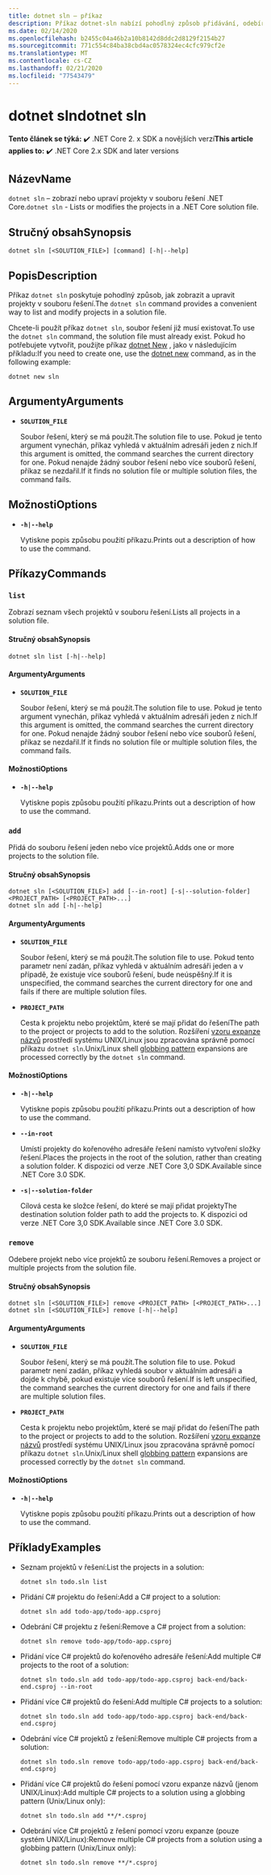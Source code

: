 ```yaml
---
title: dotnet sln – příkaz
description: Příkaz dotnet-sln nabízí pohodlný způsob přidávání, odebírání a vypsání projektů v souboru řešení.
ms.date: 02/14/2020
ms.openlocfilehash: b2455c04a46b2a10b8142d8ddc2d8129f2154b27
ms.sourcegitcommit: 771c554c84ba38cbd4ac0578324ec4cfc979cf2e
ms.translationtype: MT
ms.contentlocale: cs-CZ
ms.lasthandoff: 02/21/2020
ms.locfileid: "77543479"
---
```

# <a name="dotnet-sln"></a><span data-ttu-id="38e2e-103">dotnet sln</span><span class="sxs-lookup"><span data-stu-id="38e2e-103">dotnet sln</span></span>

<span data-ttu-id="38e2e-104">**Tento článek se týká:** ✔️ .NET Core 2. x SDK a novějších verzí</span><span class="sxs-lookup"><span data-stu-id="38e2e-104">**This article applies to:** ✔️ .NET Core 2.x SDK and later versions</span></span>

## <a name="name"></a><span data-ttu-id="38e2e-105">Název</span><span class="sxs-lookup"><span data-stu-id="38e2e-105">Name</span></span>

<span data-ttu-id="38e2e-106">`dotnet sln` – zobrazí nebo upraví projekty v souboru řešení .NET Core.</span><span class="sxs-lookup"><span data-stu-id="38e2e-106">`dotnet sln` - Lists or modifies the projects in a .NET Core solution file.</span></span>

## <a name="synopsis"></a><span data-ttu-id="38e2e-107">Stručný obsah</span><span class="sxs-lookup"><span data-stu-id="38e2e-107">Synopsis</span></span>

```dotnetcli
dotnet sln [<SOLUTION_FILE>] [command] [-h|--help]
```

## <a name="description"></a><span data-ttu-id="38e2e-108">Popis</span><span class="sxs-lookup"><span data-stu-id="38e2e-108">Description</span></span>

<span data-ttu-id="38e2e-109">Příkaz `dotnet sln` poskytuje pohodlný způsob, jak zobrazit a upravit projekty v souboru řešení.</span><span class="sxs-lookup"><span data-stu-id="38e2e-109">The `dotnet sln` command provides a convenient way to list and modify projects in a solution file.</span></span>

<span data-ttu-id="38e2e-110">Chcete-li použít příkaz `dotnet sln`, soubor řešení již musí existovat.</span><span class="sxs-lookup"><span data-stu-id="38e2e-110">To use the `dotnet sln` command, the solution file must already exist.</span></span> <span data-ttu-id="38e2e-111">Pokud ho potřebujete vytvořit, použijte příkaz [dotnet New](dotnet-new.md) , jako v následujícím příkladu:</span><span class="sxs-lookup"><span data-stu-id="38e2e-111">If you need to create one, use the [dotnet new](dotnet-new.md) command, as in the following example:</span></span>

```dotnetcli
dotnet new sln
```

## <a name="arguments"></a><span data-ttu-id="38e2e-112">Argumenty</span><span class="sxs-lookup"><span data-stu-id="38e2e-112">Arguments</span></span>

- **`SOLUTION_FILE`**

  <span data-ttu-id="38e2e-113">Soubor řešení, který se má použít.</span><span class="sxs-lookup"><span data-stu-id="38e2e-113">The solution file to use.</span></span> <span data-ttu-id="38e2e-114">Pokud je tento argument vynechán, příkaz vyhledá v aktuálním adresáři jeden z nich.</span><span class="sxs-lookup"><span data-stu-id="38e2e-114">If this argument is omitted, the command searches the current directory for one.</span></span> <span data-ttu-id="38e2e-115">Pokud nenajde žádný soubor řešení nebo více souborů řešení, příkaz se nezdařil.</span><span class="sxs-lookup"><span data-stu-id="38e2e-115">If it finds no solution file or multiple solution files, the command fails.</span></span>

## <a name="options"></a><span data-ttu-id="38e2e-116">Možnosti</span><span class="sxs-lookup"><span data-stu-id="38e2e-116">Options</span></span>

- **`-h|--help`**

  <span data-ttu-id="38e2e-117">Vytiskne popis způsobu použití příkazu.</span><span class="sxs-lookup"><span data-stu-id="38e2e-117">Prints out a description of how to use the command.</span></span>

## <a name="commands"></a><span data-ttu-id="38e2e-118">Příkazy</span><span class="sxs-lookup"><span data-stu-id="38e2e-118">Commands</span></span>

### `list`

<span data-ttu-id="38e2e-119">Zobrazí seznam všech projektů v souboru řešení.</span><span class="sxs-lookup"><span data-stu-id="38e2e-119">Lists all projects in a solution file.</span></span>

#### <a name="synopsis"></a><span data-ttu-id="38e2e-120">Stručný obsah</span><span class="sxs-lookup"><span data-stu-id="38e2e-120">Synopsis</span></span>

```dotnetcli
dotnet sln list [-h|--help]
```

#### <a name="arguments"></a><span data-ttu-id="38e2e-121">Argumenty</span><span class="sxs-lookup"><span data-stu-id="38e2e-121">Arguments</span></span>

- **`SOLUTION_FILE`**

  <span data-ttu-id="38e2e-122">Soubor řešení, který se má použít.</span><span class="sxs-lookup"><span data-stu-id="38e2e-122">The solution file to use.</span></span> <span data-ttu-id="38e2e-123">Pokud je tento argument vynechán, příkaz vyhledá v aktuálním adresáři jeden z nich.</span><span class="sxs-lookup"><span data-stu-id="38e2e-123">If this argument is omitted, the command searches the current directory for one.</span></span> <span data-ttu-id="38e2e-124">Pokud nenajde žádný soubor řešení nebo více souborů řešení, příkaz se nezdařil.</span><span class="sxs-lookup"><span data-stu-id="38e2e-124">If it finds no solution file or multiple solution files, the command fails.</span></span>

#### <a name="options"></a><span data-ttu-id="38e2e-125">Možnosti</span><span class="sxs-lookup"><span data-stu-id="38e2e-125">Options</span></span>

- **`-h|--help`**

  <span data-ttu-id="38e2e-126">Vytiskne popis způsobu použití příkazu.</span><span class="sxs-lookup"><span data-stu-id="38e2e-126">Prints out a description of how to use the command.</span></span>
  
### `add`

<span data-ttu-id="38e2e-127">Přidá do souboru řešení jeden nebo více projektů.</span><span class="sxs-lookup"><span data-stu-id="38e2e-127">Adds one or more projects to the solution file.</span></span>

#### <a name="synopsis"></a><span data-ttu-id="38e2e-128">Stručný obsah</span><span class="sxs-lookup"><span data-stu-id="38e2e-128">Synopsis</span></span>

```dotnetcli
dotnet sln [<SOLUTION_FILE>] add [--in-root] [-s|--solution-folder] <PROJECT_PATH> [<PROJECT_PATH>...]
dotnet sln add [-h|--help]
```

#### <a name="arguments"></a><span data-ttu-id="38e2e-129">Argumenty</span><span class="sxs-lookup"><span data-stu-id="38e2e-129">Arguments</span></span>

- **`SOLUTION_FILE`**

  <span data-ttu-id="38e2e-130">Soubor řešení, který se má použít.</span><span class="sxs-lookup"><span data-stu-id="38e2e-130">The solution file to use.</span></span> <span data-ttu-id="38e2e-131">Pokud tento parametr není zadán, příkaz vyhledá v aktuálním adresáři jeden a v případě, že existuje více souborů řešení, bude neúspěšný.</span><span class="sxs-lookup"><span data-stu-id="38e2e-131">If it is unspecified, the command searches the current directory for one and fails if there are multiple solution files.</span></span>

- **`PROJECT_PATH`**

  <span data-ttu-id="38e2e-132">Cesta k projektu nebo projektům, které se mají přidat do řešení</span><span class="sxs-lookup"><span data-stu-id="38e2e-132">The path to the project or projects to add to the solution.</span></span> <span data-ttu-id="38e2e-133">Rozšíření [vzoru expanze názvů](https://en.wikipedia.org/wiki/Glob_(programming)) prostředí systému UNIX/Linux jsou zpracována správně pomocí příkazu `dotnet sln`.</span><span class="sxs-lookup"><span data-stu-id="38e2e-133">Unix/Linux shell [globbing pattern](https://en.wikipedia.org/wiki/Glob_(programming)) expansions are processed correctly by the `dotnet sln` command.</span></span>

#### <a name="options"></a><span data-ttu-id="38e2e-134">Možnosti</span><span class="sxs-lookup"><span data-stu-id="38e2e-134">Options</span></span>

- **`-h|--help`**

  <span data-ttu-id="38e2e-135">Vytiskne popis způsobu použití příkazu.</span><span class="sxs-lookup"><span data-stu-id="38e2e-135">Prints out a description of how to use the command.</span></span>

- **`--in-root`**

  <span data-ttu-id="38e2e-136">Umístí projekty do kořenového adresáře řešení namísto vytvoření složky řešení.</span><span class="sxs-lookup"><span data-stu-id="38e2e-136">Places the projects in the root of the solution, rather than creating a solution folder.</span></span> <span data-ttu-id="38e2e-137">K dispozici od verze .NET Core 3,0 SDK.</span><span class="sxs-lookup"><span data-stu-id="38e2e-137">Available since .NET Core 3.0 SDK.</span></span>

- **`-s|--solution-folder`**

  <span data-ttu-id="38e2e-138">Cílová cesta ke složce řešení, do které se mají přidat projekty</span><span class="sxs-lookup"><span data-stu-id="38e2e-138">The destination solution folder path to add the projects to.</span></span> <span data-ttu-id="38e2e-139">K dispozici od verze .NET Core 3,0 SDK.</span><span class="sxs-lookup"><span data-stu-id="38e2e-139">Available since .NET Core 3.0 SDK.</span></span>

### `remove`

<span data-ttu-id="38e2e-140">Odebere projekt nebo více projektů ze souboru řešení.</span><span class="sxs-lookup"><span data-stu-id="38e2e-140">Removes a project or multiple projects from the solution file.</span></span>

#### <a name="synopsis"></a><span data-ttu-id="38e2e-141">Stručný obsah</span><span class="sxs-lookup"><span data-stu-id="38e2e-141">Synopsis</span></span>

```dotnetcli
dotnet sln [<SOLUTION_FILE>] remove <PROJECT_PATH> [<PROJECT_PATH>...]
dotnet sln [<SOLUTION_FILE>] remove [-h|--help]
```

#### <a name="arguments"></a><span data-ttu-id="38e2e-142">Argumenty</span><span class="sxs-lookup"><span data-stu-id="38e2e-142">Arguments</span></span>

- **`SOLUTION_FILE`**

  <span data-ttu-id="38e2e-143">Soubor řešení, který se má použít.</span><span class="sxs-lookup"><span data-stu-id="38e2e-143">The solution file to use.</span></span> <span data-ttu-id="38e2e-144">Pokud parametr není zadán, příkaz vyhledá soubor v aktuálním adresáři a dojde k chybě, pokud existuje více souborů řešení.</span><span class="sxs-lookup"><span data-stu-id="38e2e-144">If is left unspecified, the command searches the current directory for one and fails if there are multiple solution files.</span></span>

- **`PROJECT_PATH`**

  <span data-ttu-id="38e2e-145">Cesta k projektu nebo projektům, které se mají přidat do řešení</span><span class="sxs-lookup"><span data-stu-id="38e2e-145">The path to the project or projects to add to the solution.</span></span> <span data-ttu-id="38e2e-146">Rozšíření [vzoru expanze názvů](https://en.wikipedia.org/wiki/Glob_(programming)) prostředí systému UNIX/Linux jsou zpracována správně pomocí příkazu `dotnet sln`.</span><span class="sxs-lookup"><span data-stu-id="38e2e-146">Unix/Linux shell [globbing pattern](https://en.wikipedia.org/wiki/Glob_(programming)) expansions are processed correctly by the `dotnet sln` command.</span></span>

#### <a name="options"></a><span data-ttu-id="38e2e-147">Možnosti</span><span class="sxs-lookup"><span data-stu-id="38e2e-147">Options</span></span>

- **`-h|--help`**

  <span data-ttu-id="38e2e-148">Vytiskne popis způsobu použití příkazu.</span><span class="sxs-lookup"><span data-stu-id="38e2e-148">Prints out a description of how to use the command.</span></span>

## <a name="examples"></a><span data-ttu-id="38e2e-149">Příklady</span><span class="sxs-lookup"><span data-stu-id="38e2e-149">Examples</span></span>

- <span data-ttu-id="38e2e-150">Seznam projektů v řešení:</span><span class="sxs-lookup"><span data-stu-id="38e2e-150">List the projects in a solution:</span></span>

  ```dotnetcli
  dotnet sln todo.sln list
  ```

- <span data-ttu-id="38e2e-151">Přidání C# projektu do řešení:</span><span class="sxs-lookup"><span data-stu-id="38e2e-151">Add a C# project to a solution:</span></span>

  ```dotnetcli
  dotnet sln add todo-app/todo-app.csproj
  ```

- <span data-ttu-id="38e2e-152">Odebrání C# projektu z řešení:</span><span class="sxs-lookup"><span data-stu-id="38e2e-152">Remove a C# project from a solution:</span></span>

  ```dotnetcli
  dotnet sln remove todo-app/todo-app.csproj
  ```

- <span data-ttu-id="38e2e-153">Přidání více C# projektů do kořenového adresáře řešení:</span><span class="sxs-lookup"><span data-stu-id="38e2e-153">Add multiple C# projects to the root of a solution:</span></span>

  ```dotnetcli
  dotnet sln todo.sln add todo-app/todo-app.csproj back-end/back-end.csproj --in-root
  ```

- <span data-ttu-id="38e2e-154">Přidání více C# projektů do řešení:</span><span class="sxs-lookup"><span data-stu-id="38e2e-154">Add multiple C# projects to a solution:</span></span>

  ```dotnetcli
  dotnet sln todo.sln add todo-app/todo-app.csproj back-end/back-end.csproj
  ```

- <span data-ttu-id="38e2e-155">Odebrání více C# projektů z řešení:</span><span class="sxs-lookup"><span data-stu-id="38e2e-155">Remove multiple C# projects from a solution:</span></span>

  ```dotnetcli
  dotnet sln todo.sln remove todo-app/todo-app.csproj back-end/back-end.csproj
  ```

- <span data-ttu-id="38e2e-156">Přidání více C# projektů do řešení pomocí vzoru expanze názvů (jenom UNIX/Linux):</span><span class="sxs-lookup"><span data-stu-id="38e2e-156">Add multiple C# projects to a solution using a globbing pattern (Unix/Linux only):</span></span>

  ```dotnetcli
  dotnet sln todo.sln add **/*.csproj
  ```

- <span data-ttu-id="38e2e-157">Odebrání více C# projektů z řešení pomocí vzoru expanze (pouze systém UNIX/Linux):</span><span class="sxs-lookup"><span data-stu-id="38e2e-157">Remove multiple C# projects from a solution using a globbing pattern (Unix/Linux only):</span></span>

  ```dotnetcli
  dotnet sln todo.sln remove **/*.csproj
  ```
